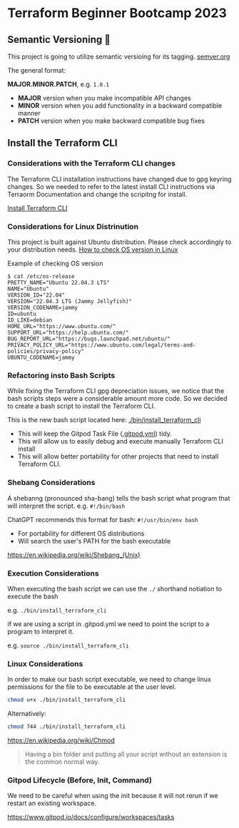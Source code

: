# Terraform Beginner Bootcamp 2023

## Semantic Versioning :mage:

This project is going to utilize semantic versioing for its tagging.
[semver.org](https://semver.org/)

The general format:

 **MAJOR.MINOR.PATCH**, e.g. `1.0.1`

- **MAJOR** version when you make incompatible API changes
- **MINOR** version when you add functionality in a backward compatible manner
- **PATCH** version when you make backward compatible bug fixes



## Install the Terraform CLI

### Considerations with the Terraform CLI changes
The Terraform CLI installation instructions have changed due to gpg keyring changes. So we needed to refer to the latest install CLI instructions via Terraorm Documentation and change the scripitng for install. 

[Install Terraform CLI](https://developer.hashicorp.com/terraform/tutorials/aws-get-started/install-cli)

### Considerations for Linux Distrinution
This project is built against Ubuntu distribution. Please check accordingly to your distribution needs.
[How to check OS version in Linux](https://www.cyberciti.biz/faq/how-to-check-os-version-in-linux-command-line/)

Example of checking OS version
```
$ cat /etc/os-release
PRETTY_NAME="Ubuntu 22.04.3 LTS"
NAME="Ubuntu"
VERSION_ID="22.04"
VERSION="22.04.3 LTS (Jammy Jellyfish)"
VERSION_CODENAME=jammy
ID=ubuntu
ID_LIKE=debian
HOME_URL="https://www.ubuntu.com/"
SUPPORT_URL="https://help.ubuntu.com/"
BUG_REPORT_URL="https://bugs.launchpad.net/ubuntu/"
PRIVACY_POLICY_URL="https://www.ubuntu.com/legal/terms-and-policies/privacy-policy"
UBUNTU_CODENAME=jammy
```


### Refactoring insto Bash Scripts 

While fixing the Terraform CLI gpg depreciation issues, we notice that the bash scripts steps were a considerable amount more code. So we decided to create a bash script to install the Terraform CLI.

This is the new bash script located here: [./bin/install_terraform_cli](./bin/install_terraform_cli)

- This will keep the Gitpod Task File ([.gitpod.yml](.gitpod.yml)) tidy.
- This will allow us to easily debug and execute manually Terraform CLI install
- This will allow better portability for other projects that need to install Terraform CLI.

### Shebang Considerations

A shebanng (pronounced sha-bang) tells the bash script what program that will interpret the script. e.g. `#!/bin/bash`

ChatGPT recommends this format for bash: `#!/usr/bin/env bash`
- For portability for different OS distributions
- Will search the user's PATH for the bash executable

https://en.wikipedia.org/wiki/Shebang_(Unix)

### Execution Considerations
When executing the bash script we can use the `./` shorthand notiation to execute the bash

e.g. `./bin/install_terraform_cli`

if we are using a script in .gitpod.yml we need to point the script to a program to interpret it.

e.g. `source ./bin/install_terraform_cli`

### Linux Considerations

In order to make our bash script executable, we need to change linux permissions for the file to be executable at the user level.

```sh
chmod u+x ./bin/install_terraform_cli
```
Alternatively:

```sh
chmod 744 ./bin/install_terraform_cli
```

https://en.wikipedia.org/wiki/Chmod

> Having a bin folder and putting all your script without an extension is the common normal way.


### Gitpod Lifecycle (Before, Init, Command)

We need to be careful when using the init because it will not rerun if we restart an existing workspace.

https://www.gitpod.io/docs/configure/workspaces/tasks

